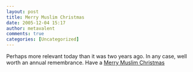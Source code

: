 ```yaml
---
layout: post
title: Merry Muslim Christmas
date: 2005-12-04 15:17
author: metavalent
comments: true
categories: [Uncategorized]
---
```

Perhaps more relevant today than it was two years ago. In any case, well worth an annual remembrance. Have a <a href="http://annoy.com/editorials/doc.html?DocumentID=100563">Merry Muslim Christmas</a>
